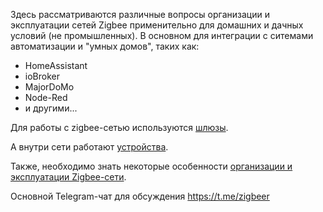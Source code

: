 <!-- TITLE: Добро пожаловать в Zigbee -->
<!-- SUBTITLE: Хотите узнать как глубока кроличья нора? --> 

Здесь рассматриваются различные вопросы организации и эксплуатации сетей Zigbee применительно для домашних и дачных условий (не промышленных).
В основном для интеграции с ситемами автоматизации и "умных домов", таких как:
* HomeAssistant
* ioBroker
* MajorDoMo
* Node-Red
* и другими...

Для работы с zigbee-сетью используются [шлюзы](gateways).

А внутри сети работают [устройства](devices).

Также, необходимо знать некоторые особенности [организации и эксплуатации Zigbee-сети](network).

Основной Telegram-чат для обсуждения https://t.me/zigbeer